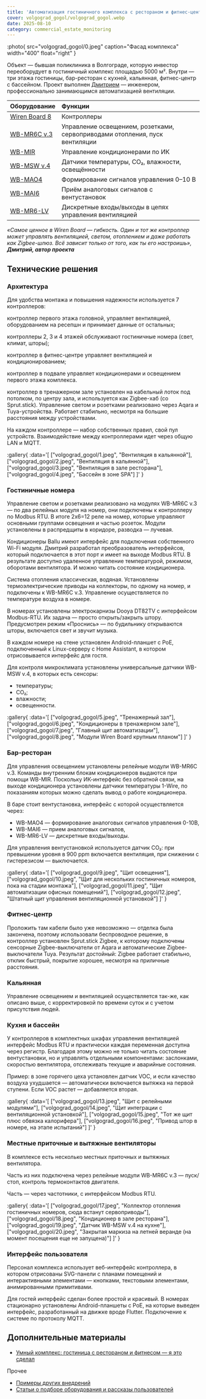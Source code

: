 ```yaml
---
title: 'Автоматизация гостиничного комплекса с рестораном и фитнес-центром'
cover: volgograd_gogol/volgograd_gogol.webp
date: 2025-08-10
category: commercial_estate_monitoring
---
```


:photo{
    src="volgograd_gogol/0.jpeg"
    caption="Фасад комплекса"
    width="400"
    float="right"
}

Объект — бывшая поликлиника в Волгограде, которую инвестор переоборудует в гостиничный комплекс площадью 5000 м². Внутри — три этажа гостиницы, бар-ресторан с кухней, кальянная, фитнес-центр с бассейном. Проект выполнен [Дмитрием](https://t.me/atticus_f) — инженером, профессионально занимающимся автоматизацией вентиляции.

| Оборудование | Функции |
| :---- | :---- |
| [Wiren Board 8](https://wirenboard.com/ru/catalog/kontrollery/) | Контроллеры |
| [WB-MR6C v.3](https://wirenboard.com/ru/product/WB-MR6C_v3/) | Управление освещением, розетками, сервоприводами отопления, пуск вентиляции |
| [WB-MIR](https://wirenboard.com/ru/product/WB-MIR-v1/) | Управление кондиционерами по ИК |
| [WB-MSW v.4](https://wirenboard.com/ru/product/wb-msw-v4/) | Датчики температуры, CO₂, влажности, освещённости  |
| [WB-MAO4](https://wirenboard.com/ru/product/WB-MAO4/) | Формирование сигналов управления  0–10 В |
| [WB-MAI6](https://wirenboard.com/ru/product/wb-mai6/) | Приём аналоговых сигналов с вентустановок |
| [WB-MR6-LV](https://wirenboard.com/ru/product/WB-MR6/) | Дискретные входы/выходы в цепях управления вентиляцией |

_«Самое ценное в Wiren Board — гибкость. Один и тот же контроллер может управлять вентиляцией, светом, отоплением и даже работать как Zigbee-шлюз. Всё зависит только от того, как ты его настроишь», **Дмитрий, автор проекта**_

## Технические решения

### Архитектура

Для удобства монтажа и повышения надежности используется 7 контроллеров:

контроллер первого этажа головной, управляет вентиляцией, оборудованием на ресепшн и принимает данные от остальных;

контроллеры 2, 3 и 4 этажей обслуживают гостиничные номера (свет, климат, шторы);

контроллер в фитнес-центре управляет вентиляцией и кондиционированием;

контроллер в подвале управляет кондиционерами и освещением первого этажа комплекса.

контроллер в тренажерном зале установлен на кабельный лоток под потолком, по центру зала, и используется как Zigbee-хаб (со Sprut.stick). Управление светом и розетками реализовано через Aqara и Tuya-устройства. Работает стабильно, несмотря на большие расстояния между устройствами.

На каждом контроллере — набор собственных правил, свой пул устройств. Взаимодействие между контроллерами идет через общую LAN и MQTT.

:gallery{
    :data='[
        ["volgograd_gogol/1.jpeg", "Вентиляция в кальянной"],
        ["volgograd_gogol/2.jpeg", "Вентиляция в кальянной"],
        ["volgograd_gogol/3.jpeg", "Вентиляция в зале ресторана"],
        ["volgograd_gogol/4.jpeg", "Бассейн в зоне SPA"]
    ]'
}

### Гостиничные номера

Управление светом и розетками реализовано на модулях WB-MR6C v.3 — по два релейных модуля на номер, они подключены к контроллеру по Modbus RTU. В итоге 2x6=12 реле на номер, которые управляют основными группами освещения и частью розеток. Модули установлены в распредщиты в коридоре, разводка — лучевая.

Кондиционеры Ballu имеют интерфейс для подключения собственного Wi-Fi модуля. Дмитрий разработал преобразователь интерфейсов, который подключается в этот порт и имеет на выходе Modbus RTU. В результате доступно удаленное управление температурой, режимом, оборотами вентилятора. И можно читать состояние кондиционера.

Система отопления классическая, водяная.  Установлены термоэлектрические приводы на коллекторы, по одному на номер, и подключены к WB-MR6C v.3. Управление осуществляется по температуре воздуха в номере.

В номерах установлены электрокарнизы Dooya DT82TV с интерфейсом Modbus-RTU. Их задача — просто открыть/закрыть штору. Предусмотрен режим «Проснись» —  по будильнику открываются шторы, включается свет и звучит музыка.

В каждом номере на стене установлен Android-планшет с PoE, подключенный к Linux-серверу с Home Assistant, в котором отрисовывается интерфейс для гостя.

Для контроля микроклимата установлены универсальные датчики WB-MSW v.4, в которых есть сенсоры:

* температуры;
* CO₂;
* влажности;
* освещенности.

:gallery{
    :data='[
        ["volgograd_gogol/5.jpeg", "Тренажерный зал"],
        ["volgograd_gogol/6.jpeg", "Кондиционеры в тренажерном зале"],
        ["volgograd_gogol/7.jpeg", "Главный щит автоматизации"],
        ["volgograd_gogol/8.jpeg", "Модули Wiren Board крупным планом"]
    ]'
}

### Бар-ресторан

Для управления освещением  установлены релейные модули WB-MR6C v.3. Команды  внутренним блокам кондиционеров выдаются при помощи WB-MIR. Поскольку ИК-интерфейс без обратной связи, на выходе кондиционера установлены датчики температуры 1-Wire, по показаниям которых можно сделать вывод о работе кондиционера.

В баре стоит вентустановка, интерфейс с которой осуществляется через:

* WB-MAO4 — формирование аналоговых сигналов управления 0-10В,
* WB-MAI6 — прием аналоговых сигналов,
* WB-MR6-LV — дискретные входы/выходы.

Для управления вентустановкой используется датчик CO₂: при превышении уровня в 900 ppm включается вентиляция, при снижении с гистерезисом — выключается.

:gallery{
    :data='[
        ["volgograd_gogol/9.jpeg", "Щит освещения"],
        ["volgograd_gogol/10.jpeg", "Щит для нескольких гостиничных номеров, пока на стадии монтажа"],
        ["volgograd_gogol/11.jpeg", "Щит автоматизации офисных помещений"],
        ["volgograd_gogol/12.jpeg", "Штатный щит управления вентиляционной установкой"]
    ]'
}

### Фитнес-центр

Проложить там кабели было уже невозможно — отделка была закончена, поэтому использовали беспроводное решение, в контроллер установлен Sprut.stick Zigbee, к которому подключены сенсорные Zigbee-выключатели от Aqara и автоматические Zigbee-выключатели Tuya. Результат достойный: Zigbee работает стабильно, отклик быстрый, покрытие хорошее, несмотря на приличные расстояния.

### Кальянная

Управление освещением и вентиляцией осуществляется так-же, как описано выше, с корректировкой по времени суток и с учетом присутствия людей.

### Кухня и бассейн

У контроллеров в комплектных шкафах управления вентиляцией интерфейс Modbus RTU и практически каждая переменная доступна через регистр. Благодаря этому можно не только читать состояние вентустановки, но и управлять отдельными компонентами: заслонками, скоростью вентилятора, отслеживать текущие и аварийные состояния.

Пример: в зоне горячего цеха установлен датчик VOC, и если качество воздуха ухудшается — автоматически включается вытяжка на первой ступени. Если VOC растет — добавляется вторая. 

:gallery{
    :data='[
        ["volgograd_gogol/13.jpeg", "Щит с релейными модулями"],
        ["volgograd_gogol/14.jpeg", "Щит интеграции с вентиляционной установкой"],
        ["volgograd_gogol/15.jpeg", "Тот же щит плюс обвязка калорифера"],
        ["volgograd_gogol/16.jpeg", "Привод штор в номере, на этапе испытаний"]
    ]'
}

### Местные приточные и вытяжные вентиляторы

В комплексе есть несколько местных приточных и вытяжных вентилятора. 

Часть из них подключена через релейные модули WB-MR6C v.3 — пуск/стоп, контроль термоконтактов двигателя.

Часть — через частотники, с интерфейсом Modbus RTU.

:gallery{
    :data='[
        ["volgograd_gogol/17.jpeg", "Коллектор отопления гостиничных номеров, сюда встанут сервоприводы"],
        ["volgograd_gogol/18.jpeg", "Кондиционер в зале ресторана"],
        ["volgograd_gogol/19.jpeg", "Датчик WB-MSW v.4 на кухне"],
        ["volgograd_gogol/20.jpeg", "Закрытая маркиза на летней веранде (на момент посещения еще не запущена)"]
    ]'
}


### Интерфейс пользователя

Персонал комплекса использует веб\-интерфейс контроллера, в котором отрисованы SVG-панели с планами помещений и интерактивными элементами — кнопками, текстовыми элементами, анимированными примитивами.

Для гостей интерфейс сделан более простой и красивый. В номерах стационарно установлены Android-планшеты с PoE, на которые выведен интерфейс, разработанный на движке вроде Flutter. Подключение к системе по протоколу MQTT.

## Дополнительные материалы

- [Умный комплекс: гостиница с рестораном и фитнесом — я это сделал](https://habr.com/ru/companies/wirenboard/articles/931856/)

Прочее

- [Примеры других внедрений](../solutions/)
- [Статьи о подборе оборудования и рассказы пользователей](../articles)
